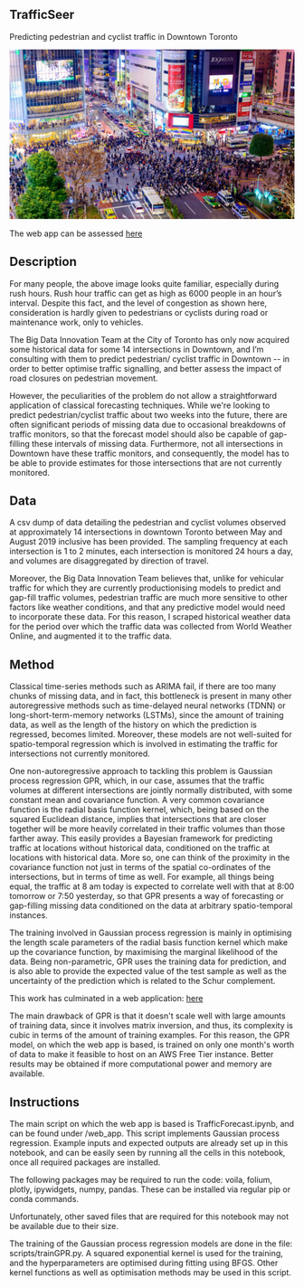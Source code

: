 

TrafficSeer
-------------
Predicting pedestrian and cyclist traffic in Downtown Toronto

<img src="pedestrianTraffic.jpg"
width="1000" height="300" />

The web app can be assessed [here](torontotraffic.live:8866)

Description
-------------
For many people, the above image looks quite familiar, especially during rush hours. Rush hour traffic can get as high as 6000 people in an hour’s interval. Despite this fact, and the level of congestion as shown here, consideration is hardly given to pedestrians or cyclists during road or maintenance work, only to vehicles.

The Big Data Innovation Team at the City of Toronto has only now acquired some historical data for some 14 intersections in Downtown, and I’m consulting with them to predict pedestrian/ cyclist traffic in Downtown -- in order to better optimise traffic signalling,  and better assess the impact of road closures on pedestrian movement.

However, the peculiarities of the problem do not allow a straightforward application of classical forecasting techniques. While we're looking to predict pedestrian/cyclist traffic about two weeks into the future, there are often significant periods of missing data due to occasional breakdowns of traffic monitors, so that the forecast model should also be capable of gap-filling these intervals of missing data. Furthermore, not all intersections in Downtown have these traffic monitors, and consequently, the model has to be able to provide estimates for those intersections that are not currently monitored.

Data
------
A csv dump of data detailing the pedestrian and cyclist volumes observed at approximately 14 intersections in downtown Toronto between May and August 2019 inclusive has been provided. The sampling frequency at each intersection is 1 to 2 minutes, each intersection is monitored 24 hours a day, and volumes are disaggregated by direction of travel.

Moreover, the Big Data Innovation Team believes that, unlike for vehicular traffic for which they are currently productionising models to predict and gap-fill traffic volumes, pedestrian traffic are much more sensitive to other factors like weather conditions, and that any predictive model would need to incorporate these data. For this reason, I scraped historical weather data for the period over which the traffic data was collected from World Weather Online, and augmented it to the traffic data.

Method
---------
Classical time-series methods such as ARIMA fail, if there are too many chunks of missing data, and in fact, this bottleneck is present in many other autoregressive methods such as time-delayed neural networks (TDNN) or long-short-term-memory networks (LSTMs), since the amount of training data, as well as the length of the history on which the prediction is regressed, becomes limited. Moreover, these models are not well-suited for spatio-temporal regression which is involved in estimating the traffic for intersections not currently monitored.

One non-autoregressive approach to tackling this problem is Gaussian process regression GPR, which, in our case, assumes that the traffic volumes at different intersections are jointly normally distributed, with some constant mean and covariance function. A very common covariance function is the radial basis function kernel, which, being based on the squared Euclidean distance, implies that intersections that are closer together will be more heavily correlated in their traffic volumes than those farther away. This easily provides a Bayesian framework for predicting traffic at locations without historical data, conditioned on the traffic at locations with historical data. More so, one can think of the proximity in the covariance function not just in terms of the spatial co-ordinates of the intersections, but in terms of time as well. For example, all things being equal, the traffic at 8 am today is expected to correlate well with that at 8:00 tomorrow or 7:50 yesterday, so that GPR presents a way of forecasting or gap-filling missing data conditioned on the data at arbitrary spatio-temporal instances.

The training involved in Gaussian process regression is mainly in optimising the length scale parameters of the radial basis function kernel which make up the covariance function, by maximising the marginal likelihood of the data. Being non-parametric, GPR uses the training data for prediction, and is also able to provide the expected value of the test sample as well as the uncertainty of the prediction which is related to the Schur complement.

This work has culminated in a web application: [here](torontotraffic.live:8866)

The main drawback of GPR is that it doesn't scale well with large amounts of training data, since it involves matrix inversion, and thus, its complexity is cubic in terms of the amount of training examples. For this reason, the GPR model, on which the web app is based, is trained on only one month's worth of data to make it feasible to host on an AWS Free Tier instance. Better results may be obtained if more computational power and memory are available.


Instructions
--------------
The main script on which the web app is based is TrafficForecast.ipynb, and can be found under /web_app. This script implements Gaussian process regression. Example inputs and expected outputs are already set up in this notebook, and can be easily seen by running all the cells in this notebook, once all required packages are installed.

The following packages may be required to run the code: voila, folium, plotly, ipywidgets, numpy, pandas. These can be installed via regular pip or conda commands.

Unfortunately, other saved files that are required for this notebook may not be available due to their size.

The training of the Gaussian process regression models are done in the file: scripts/trainGPR.py. A squared exponential kernel is used for the training, and the hyperparameters are optimised during fitting using BFGS. Other kernel functions as well as optimisation methods may be used in this script.
